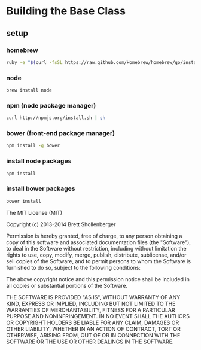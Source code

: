 # Building the Base Class

## setup

### homebrew
```bash
ruby -e "$(curl -fsSL https://raw.github.com/Homebrew/homebrew/go/install)"
```

### node
```bash
brew install node
```

### npm (node package manager)
```bash
curl http://npmjs.org/install.sh | sh
```

### bower (front-end package manager)
```bash
npm install -g bower
```

### install node packages
```bash
npm install
```

### install bower packages
```bash
bower install
```

The MIT License (MIT)

Copyright (c) 2013-2014 Brett Shollenberger

Permission is hereby granted, free of charge, to any person obtaining a copy
of this software and associated documentation files (the "Software"), to deal
in the Software without restriction, including without limitation the rights
to use, copy, modify, merge, publish, distribute, sublicense, and/or sell
copies of the Software, and to permit persons to whom the Software is
furnished to do so, subject to the following conditions:

The above copyright notice and this permission notice shall be included in
all copies or substantial portions of the Software.

THE SOFTWARE IS PROVIDED "AS IS", WITHOUT WARRANTY OF ANY KIND, EXPRESS OR
IMPLIED, INCLUDING BUT NOT LIMITED TO THE WARRANTIES OF MERCHANTABILITY,
FITNESS FOR A PARTICULAR PURPOSE AND NONINFRINGEMENT. IN NO EVENT SHALL THE
AUTHORS OR COPYRIGHT HOLDERS BE LIABLE FOR ANY CLAIM, DAMAGES OR OTHER
LIABILITY, WHETHER IN AN ACTION OF CONTRACT, TORT OR OTHERWISE, ARISING FROM,
OUT OF OR IN CONNECTION WITH THE SOFTWARE OR THE USE OR OTHER DEALINGS IN
THE SOFTWARE.
